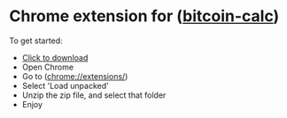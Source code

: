 # Chrome extension for ([bitcoin-calc](https://github.com/eesazahed/bitcoin-calc))

To get started:

- <a href="https://github.com/eesazahed/bitcoin-calc-chrome-extension/archive/refs/heads/main.zip" rel="nofollow">Click to download</a>
- Open Chrome
- Go to ([chrome://extensions/](chrome://extensions/))
- Select 'Load unpacked'
- Unzip the zip file, and select that folder
- Enjoy
